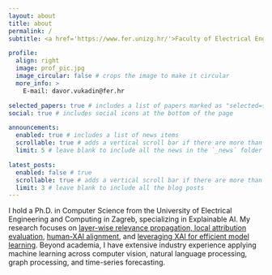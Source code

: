 ```yaml
---
layout: about
title: about
permalink: /
subtitle: <a href='https://www.fer.unizg.hr/'>Faculty of Electrical Engineering and Computing, University of Zagreb</a>

profile:
  align: right
  image: prof_pic.jpg
  image_circular: false # crops the image to make it circular
  more_info: >
    E-mail: davor.vukadin@fer.hr

selected_papers: true # includes a list of papers marked as "selected={true}"
social: true # includes social icons at the bottom of the page

announcements:
  enabled: true # includes a list of news items
  scrollable: true # adds a vertical scroll bar if there are more than 3 news items
  limit: 5 # leave blank to include all the news in the `_news` folder

latest_posts:
  enabled: false # true
  scrollable: true # adds a vertical scroll bar if there are more than 3 new posts items
  limit: 3 # leave blank to include all the blog posts
---
```


I hold a Ph.D. in Computer Science from the University of Electrical Engineering and Computing in Zagreb, specializing in Explainable AI. My research focuses on [layer-wise relevance propagation, local attribution evaluation](https://dl.acm.org/doi/abs/10.1145/3649458), [human-XAI alignment](https://ieeexplore.ieee.org/abstract/document/10569295), and [leveraging XAI for efficient model learning](https://arxiv.org/abs/2502.20268). Beyond academia, I have extensive industry experience applying machine learning across computer vision, natural language processing, graph processing, and time-series forecasting.
